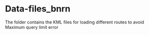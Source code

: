 # Data-files_bnrn

The folder contains the KML files for loading different routes to avoid Maximum query limit error

